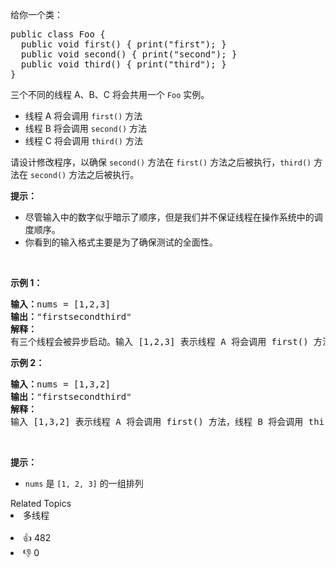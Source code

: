 <p>给你一个类：</p>

<pre>
public class Foo {
&nbsp; public void first() { print("first"); }
&nbsp; public void second() { print("second"); }
&nbsp; public void third() { print("third"); }
}</pre>

<p>三个不同的线程 A、B、C 将会共用一个&nbsp;<code>Foo</code>&nbsp;实例。</p>

<ul> 
 <li>线程 A 将会调用 <code>first()</code> 方法</li> 
 <li>线程 B 将会调用&nbsp;<code>second()</code> 方法</li> 
 <li>线程 C 将会调用 <code>third()</code> 方法</li> 
</ul>

<p>请设计修改程序，以确保 <code>second()</code> 方法在 <code>first()</code> 方法之后被执行，<code>third()</code> 方法在 <code>second()</code> 方法之后被执行。</p>

<p><strong>提示：</strong></p>

<ul> 
 <li>尽管输入中的数字似乎暗示了顺序，但是我们并不保证线程在操作系统中的调度顺序。</li> 
 <li>你看到的输入格式主要是为了确保测试的全面性。</li> 
</ul>

<p>&nbsp;</p>

<p><strong>示例 1：</strong></p>

<pre>
<strong>输入：</strong>nums = [1,2,3]
<strong>输出：</strong>"firstsecondthird"
<strong>解释：</strong>
有三个线程会被异步启动。输入 [1,2,3] 表示线程 A 将会调用 first() 方法，线程 B 将会调用 second() 方法，线程 C 将会调用 third() 方法。正确的输出是 "firstsecondthird"。
</pre>

<p><strong>示例 2：</strong></p>

<pre>
<strong>输入：</strong>nums = [1,3,2]
<strong>输出：</strong>"firstsecondthird"
<strong>解释：</strong>
输入 [1,3,2] 表示线程 A 将会调用 first() 方法，线程 B 将会调用 third() 方法，线程 C 将会调用 second() 方法。正确的输出是 "firstsecondthird"。</pre>

<p>&nbsp;</p>

<ul> 
</ul> 
<strong>提示：</strong>

<ul> 
 <li><code>nums</code> 是 <code>[1, 2, 3]</code> 的一组排列</li> 
</ul>

<div><div>Related Topics</div><div><li>多线程</li></div></div><br><div><li>👍 482</li><li>👎 0</li></div>
